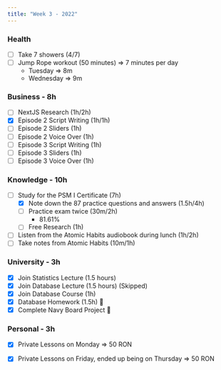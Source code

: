 ```yaml
---
title: "Week 3 - 2022"
---
```

### Health
- [ ] Take 7 showers (4/7) 
- [ ] Jump Rope workout (50 minutes) => 7 minutes per day
	- Tuesday => 8m
	- Wednesday => 9m

### Business - 8h
- [ ] NextJS Research (1h/2h)
- [x] Episode 2 Script Writing (1h/1h)
- [ ] Episode 2 Sliders (1h)
- [ ] Episode 2 Voice Over (1h)
- [ ] Episode 3 Script Writing (1h)
- [ ] Episode 3 Sliders (1h)
- [ ] Episode 3 Voice Over (1h)

### Knowledge - 10h
- [ ] Study for the PSM I Certificate (7h)
	- [x] Note down the 87 practice questions and answers (1.5h/4h)
	- [ ] Practice exam twice (30m/2h)
		- 81.61%
	- [ ] Free Research (1h)
- [ ] Listen from the Atomic Habits audiobook during lunch (1h/2h)
- [ ] Take notes from Atomic Habits (10m/1h)

### University - 3h
- [x] Join Statistics Lecture (1.5 hours)
- [x] Join Database Lecture (1.5 hours) (Skipped)
- [x] Join Database Course (1h)
- [x] Database Homework (1.5h) 🌟
- [x] Complete Navy Board Project 🌟

### Personal - 3h
- [x] Private Lessons on Monday => 50 RON
- [x] Private Lessons on Friday, ended up being on Thursday => 50 RON


